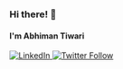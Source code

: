 ### Hi there! 👋

#### I'm Abhiman Tiwari 
<p align=”center”>
<a href="https://www.linkedin.com/in/abhiman-tiwari/">
<img alt="LinkedIn" src="https://img.shields.io/badge/LinkedIn-blue?style=plastic&logo=LinkedIn">
</a>
<a href="https://twitter.com/abhimantiwari"> <img alt="Twitter Follow" src="https://img.shields.io/twitter/follow/AbhimanTiwari?label=Follow&style=social"> </a>
 <br/>
</p>




<!--### I'm Abhiman Tiwari

<img alt="Twitter Follow" src="https://img.shields.io/twitter/follow/AbhimanTiwari?label=Follow&style=social"> <img alt="GitHub followers" src="https://img.shields.io/github/followers/abhimantiwari?label=Follow&style=social"> 
 <p align="right">![visitor badge](https://visitor-badge.glitch.me/badge?page_id=abhimantiwari.abhimantiwari) </p>
-->   

<!--
**abhimantiwari/abhimantiwari** is a ✨ _special_ ✨ repository because its `README.md` (this file) appears on your GitHub profile.

Here are some ideas to get you started:

- 🔭 I’m currently working on ...
- 🌱 I’m currently learning ...
- 👯 I’m looking to collaborate on ...
- 🤔 I’m looking for help with ...
- 💬 Ask me about ...
- 📫 How to reach me: ...
- 😄 Pronouns: ...
- ⚡ Fun fact: ...
-->
